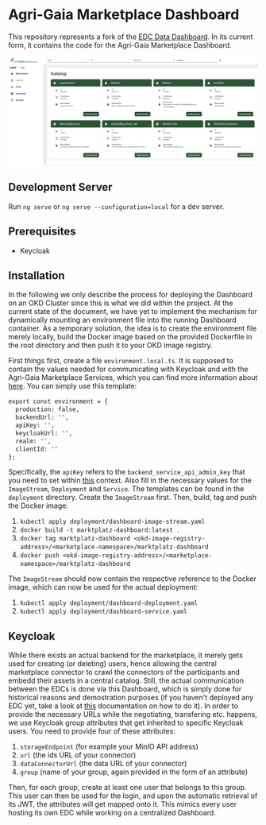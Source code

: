 # Agri-Gaia Marketplace Dashboard

This repository represents a fork of the [EDC Data Dashboard](https://github.com/eclipse-edc/DataDashboard). In its current form, it contains the code for the Agri-Gaia Marketplace Dashboard. 

![image](src/assets/ag_marketplace.png)

## Development Server

Run `ng serve` or `ng serve --configuration=local` for a dev server.

## Prerequisites

- Keycloak 

## Installation 

In the following we only describe the process for deploying the Dashboard on an OKD Cluster since this is what we did within the project. At the current state of the document, we have yet to implement the mechanism for dynamically mounting an environment file into the running Dashboard container. As a temporary solution, the idea is to create the environment file merely locally, build the Docker image based on the provided Dockerfile in the root directory and then push it to your OKD image registry.  

First things first, create a file `environment.local.ts`. It is supposed to contain the values needed for communicating with Keycloak and with the Agri-Gaia Marketplace Services, which you can find more information about [here](https://github.com/agri-gaia/marketplace-services). You can simply use this template:

````
export const environment = {
  production: false,
  backendUrl: '',
  apiKey: '',
  keycloakUrl: '',
  realm: '',
  clientId: ''
};
````

Specifically, the `apiKey` refers to the `backend_service_api_admin_key` that you need to set within [this](https://github.com/agri-gaia/marketplace-services#create-secrets) context. Also fill in the necessary values for the `ImageStream`, `Deployment` and `Service`. The templates can be found in the `deployment` directory. Create the `ImageStream` first. Then, build, tag and push the Docker image: 

1. `kubectl apply deployment/dashboard-image-stream.yaml`
1. `docker build -t marktplatz-dashboard:latest .`
1. `docker tag marktplatz-dashboard <okd-image-registry-address>/<marketplace-namespace>/marktplatz-dashboard`
1. `docker push <okd-image-registry-address>/<marketplace-namespace>/marktplatz-dashboard`

The `ImageStream` should now contain the respective reference to the Docker image, which can now be used for the actual deployment:

1. `kubectl apply deployment/dashboard-deployment.yaml`
1. `kubectl apply deployment/dashboard-service.yaml`

## Keycloak

While there exists an actual backend for the marketplace, it merely gets used for creating (or deleting) users, hence allowing the central marketplace connector to crawl the connectors of the participants and embedd their assets in a central catalog. Still, the actual communication between the EDCs is done via this Dashboard, which is simply done for historical reasons and demostration purposes (if you haven't deployed any EDC yet, take a look at [this](https://github.com/agri-gaia/dev-docs-platform-lmis-bosch/blob/main/docs/edc-deployment.md) documentation on how to do it). In order to provide the necessary URLs while the negotiating, transfering etc. happens, we use Keycloak group attributes that get inherited to specific Keycloak users. You need to provide four of these attributes:

1. `storageEndpoint` (for example your MinIO API address)
2. `url` (the ids URL of your connector)
3. `dataConnectorUrl` (the data URL of your connector)
4. `group` (name of your group, again provided in the form of an attribute)

Then, for each group, create at least one user that belongs to this group. This user can then be used for the login, and upon the automatic retrieval of its JWT, the attributes will get mapped onto it. This mimics every user hosting its own EDC while working on a centralized Dashboard.  